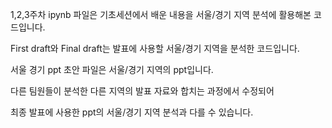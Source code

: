 1,2,3주차 ipynb 파일은 기초세션에서 배운 내용을 서울/경기 지역 분석에 활용해본 코드입니다.

First draft와 Final draft는 발표에 사용할 서울/경기 지역을 분석한 코드입니다.

서울 경기 ppt 초안 파일은 서울/경기 지역의 ppt입니다.

다른 팀원들이 분석한 다른 지역의 발표 자료와 합치는 과정에서 수정되어

최종 발표에 사용한 ppt의 서울/경기 지역 분석과 다를 수 있습니다.
